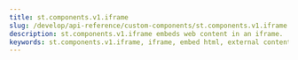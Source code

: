 ```yaml
---
title: st.components.v1.iframe
slug: /develop/api-reference/custom-components/st.components.v1.iframe
description: st.components.v1.iframe embeds web content in an iframe.
keywords: st.components.v1.iframe, iframe, embed html, external content, web content, streamlit components, html embedding, custom components, streamlit iframe
---
```


<Autofunction function="streamlit.components.v1.iframe" />
